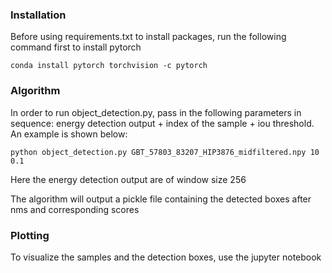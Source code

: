 ### Installation

Before using requirements.txt to install packages, run the following command first to install pytorch
    
    conda install pytorch torchvision -c pytorch

### Algorithm 

In order to run object_detection.py, pass in the following parameters in sequence: energy detection output + index of the sample + iou threshold. An example is shown below:

    python object_detection.py GBT_57803_83207_HIP3876_midfiltered.npy 10 0.1

Here the energy detection output are of window size 256

The algorithm will output a pickle file containing the detected boxes after nms and corresponding scores

### Plotting

To visualize the samples and the detection boxes, use the jupyter notebook